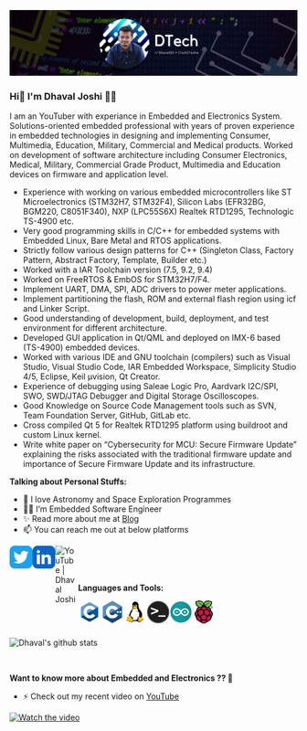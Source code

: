 ![Banner](https://raw.githubusercontent.com/joshidhaval/joshidhaval/master/resources/dhaval-cover.png)

### Hi👋 I'm Dhaval Joshi 👨‍💻

I am an YouTuber with experiance in Embedded and Electronics System. <br />
Solutions-oriented embedded professional with years of proven experience in embedded technologies in designing and implementing Consumer, Multimedia, Education, Military, Commercial and Medical products.
Worked on development of software architecture including Consumer Electronics, Medical, Military, Commercial Grade Product, Multimedia and Education devices on firmware and application level.

- Experience with working on various embedded microcontrollers like ST Microelectronics (STM32H7, STM32F4), Silicon Labs (EFR32BG, BGM220, C8051F340), NXP (LPC55S6X) Realtek RTD1295, Technologic TS-4900 etc.
- Very good programming skills in C/C++ for embedded systems with Embedded Linux, Bare Metal and RTOS applications.
- Strictly follow various design patterns for C++ (Singleton Class, Factory Pattern, Abstract Factory, Template, Builder etc.)
- Worked with a IAR Toolchain version (7.5, 9.2, 9.4)
- Worked on FreeRTOS & EmbOS for STM32H7/F4.
- Implement UART, DMA, SPI, ADC drivers to power meter applications.
- Implement partitioning the flash, ROM and external flash region using icf and Linker Script.
- Good understanding of development, build, deployment, and test environment for different architecture.
- Developed GUI application in Qt/QML and deployed on IMX-6 based (TS-4900) embedded devices.
- Worked with various IDE and GNU toolchain (compilers) such as Visual Studio, Visual Studio Code, IAR Embedded Workspace, Simplicity Studio 4/5, Eclipse, Keil µvision, Qt Creator.
- Experience of debugging using Saleae Logic Pro, Aardvark I2C/SPI, SWO, SWD/JTAG Debugger and Digital Storage Oscilloscopes.
- Good Knowledge on Source Code Management tools such as SVN, Team Foundation Server, GitHub, GitLab etc.
- Cross compiled Qt 5 for Realtek RTD1295 platform using buildroot and custom Linux kernel.
- Write white paper on “Cybersecurity for MCU: Secure Firmware Update” explaining the risks associated with the traditional firmware update and importance of Secure Firmware Update and its infrastructure.

**Talking about Personal Stuffs:**

- 🔭 I love Astronomy and Space Exploration Programmes
- 👨‍💻 I’m Embedded Software Engineer
- ✨ Read more about me at [Blog](https://joshidhaval97.wordpress.com/)
- 📫 You can reach me out at below platforms
<a href="https://twitter.com/joshi_dhaval97">
<img align="left" alt="Twitter | Dhaval Joshi" width="40px" src="https://raw.githubusercontent.com/joshidhaval/joshidhaval/master/resources/twitter-app-icon.svg" />
</a>
<a href="https://www.linkedin.com/in/joshidhaval97/">
<img align="left" alt="LinkedIn | Dhaval Joshi" width="40px" src="https://raw.githubusercontent.com/joshidhaval/joshidhaval/master/resources/linkedin-app-icon.svg" />
</a>
<a href="https://www.youtube.com/DTech-dhavaljoshi">
<img align="left" alt="YouTube | Dhaval Joshi" width="40px" src="https://raw.githubusercontent.com/joshidhaval/joshidhaval/master/resources/youtube-color-icon.svg" />
</a>
<br />
<br />
<br />

**Languages and Tools:**

<img align="left" width="40px" src="https://raw.githubusercontent.com/github/explore/f3e22f0dca2be955676bc70d6214b95b13354ee8/topics/c/c.png">
<img align="left" width="40px" src="https://raw.githubusercontent.com/github/explore/180320cffc25f4ed1bbdfd33d4db3a66eeeeb358/topics/cpp/cpp.png">
<img align="left" width="40px" src="https://raw.githubusercontent.com/github/explore/80688e429a7d4ef2fca1e82350fe8e3517d3494d/topics/linux/linux.png">
<img align="left" width="40px" src="https://raw.githubusercontent.com/github/explore/80688e429a7d4ef2fca1e82350fe8e3517d3494d/topics/terminal/terminal.png">
<img align="left" width="40px" src="https://raw.githubusercontent.com/github/explore/80688e429a7d4ef2fca1e82350fe8e3517d3494d/topics/arduino/arduino.png">
<img align="left" width="40px" src="https://raw.githubusercontent.com/github/explore/80688e429a7d4ef2fca1e82350fe8e3517d3494d/topics/raspberry-pi/raspberry-pi.png">

<br />
<br />
<br />

![Dhaval's github stats](https://github-readme-stats.vercel.app/api?username=joshidhaval&show_icons=true&hide_border=true)

<br />

**Want to know more about Embedded and Electronics ?? 🤔**
- ⚡ Check out my recent video on [YouTube](https://www.youtube.com/watch?v=0f6GHl4W_fk)

[![Watch the video](https://img.youtube.com/vi/xijtT4NkiaQ/maxresdefault.jpg)](https://youtu.be/xijtT4NkiaQ?si=rAOLaRGM9sPSqV2u)
